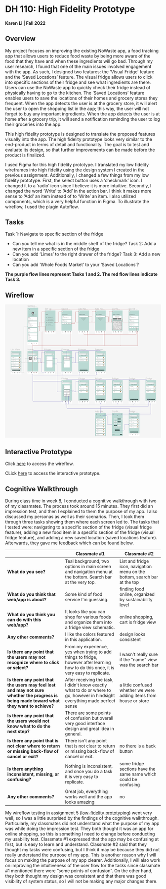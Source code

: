 # DH 110: High Fidelity Prototype
#### Karen Li | Fall 2022

## Overview 
My project focuses on improving the existing NoWaste app, a food tracking app that allows users to reduce food waste by being more aware of the food that they have and when these ingredients will go bad. Through my user research, I found that one of the main issues involved engagement with the app. As such, I designed two features: the ‘Visual Fridge’ feature and the ‘Saved Locations’ feature. The visual fridge allows users to click into specific sections of their fridge and see what ingredients are there. Users can use the NoWaste app to quickly check their fridge instead of physically having to go to the kitchen. The ‘Saved Locations’ feature enables users to save the locations of their homes and grocery stores they frequent. When the app detects the user is at the grocery store, it will alert the user to open the shopping list in the app; this way, the user will not forget to buy any important ingredients. When the app detects the user is at home after a grocery trip, it will send a notification reminding the user to log their groceries into the app.

This high fidelity prototype is designed to translate the proposed features visually into the app. The high fidelity prototype looks very similar to the end-product in terms of detail and functionality. The goal is to test and evaluate its design, so that further improvements can be made before the product is finalized. 

I used Figma for this high fidelity prototype. I translated my low fidelity wireframes into high fidelity using the design system I created in the previous assignment. Additionally, I changed a few things from my low fidelity prototype. First, the select button uses a ‘checkmark’ icon. I changed it to a ‘radio’ icon since I believe it is more intuitive. Secondly, I changed the word ‘Write’ to ‘Add’ in the action bar. I think it makes more sense to ‘Add’ an item instead of to ‘Write’ an item. I also utilized components, which is a very helpful function in Figma. To illustrate the wireflow, I used the plugin Autoflow.

## Tasks
Task 1: Navigate to specific section of the fridge
- Can you tell me what is in the middle shelf of the fridge?
Task 2: Add a new item in a specific section of the fridge
- Can you add ‘Limes’ to the right drawer of the fridge?
Task 3: Add a new location
- Can you add ‘Whole Foods Market’ to your ‘Saved Locations’?

**The purple flow lines represent Tasks 1 and 2. 
The red flow lines indicate Task 3.**

## Wireflow
<img src="Hifi-Prototype.png">

## Interactive Prototype
Click <a href="https://www.figma.com/file/czR3N08g49YFkTxlKsBVpg/DH110-Assignment-7?node-id=0%3A1&t=5NE51X7mr5qCRzPc-1">here</a> to access the wireflow. 

CLick <a href="https://www.figma.com/proto/czR3N08g49YFkTxlKsBVpg/DH110-Assignment-7?page-id=0%3A1&node-id=1%3A431&viewport=-1272%2C556%2C0.37&scaling=scale-down&starting-point-node-id=1%3A431">here</a> to access the interactive prototype.

## Cognitive Walkthrough
During class time in week 8, I conducted a cognitive walkthrough with two of my classmates. The process took around 15 minutes. They first did an impression test, and then I explained to them the purpose of my app. I also discussed my personas as well as their scenarios. Then, I took them through three tasks showing them where each screen led to. The tasks that I tested were: navigating to a specific section of the fridge (visual fridge feature), adding a new food item in a specific section of the fridge (visual fridge feature), and adding a new saved location (saved locations feature). Afterwards, they gave me feedback which can be found below.

| | **Classmate #1** | **Classmate #2** |
|-|--------------|--------------|
| **What do you see?** | Teal background, two options in main screen and navigation menu at the bottom. Search bar at the very top. | List and fridge icon, navigation menu on the bottom, search bar at the top |
| **What do you think that web/app is about?** | Some kind of food service I'm guessing. | finding food online, organized by sustainability level |
| **What do you think you can do with this web/app?** | It looks like you can shop for various foods and organize them into a fridge view schematic. | online shopping, cart is fridge view |
| **Any other comments?** | I like the colors featured in this application. | design looks consistent | **Is there any point that the users may not understand what this screen(feedback) is about?** | The interface looks good, some confusion may occur when adding things to your fridge, but that's mainly because its a unfamiliar process through an app. | I  don't think so |
| **Is there any point that the users may not recognize where to click or select?** | From my experience, yes when trying to add things to fridge, however after learning how to do this once, it is very easy to replicate. | I wasn't really sure if the "name" view was the search bar |
| **Is there any point that the users may feel lost and may not sure whether the progress is being made toward what they want to achieve?** | After receiving the task, I didn't know exactly what to do or where to go, however in hindsight everything made perfect sense | a little confused whether we were adding items from house or store |
| **Is there any point that the users would not know what to do the next step?** | There are some points of confusion but overall very good interface design and great idea in general. | |
| **Is there any point that is not clear where to return or missing back-flow of cancel or exit?** | There isn't any point that is not clear to return or missing back-flow of cancel or exit. | no there is a back button |
| **Is there anything inconsistent, missing, or confusing?** | Nothing is inconsistent, and once you do a task it is very easy to replicate. | some fridge sections have the same name which could be confusing |
| **Any other comments?** | Great job, everything works well and the app looks amazing | no |

My wireflow testing in assignment 5 [(low-fidelity prototyping)](https://github.com/karegg/DH110/blob/main/Assignment05/README.md) went very well, so I was a little surprised by the findings of the cognitive walkthrough. Particularly, my classmates did not understand what the purpose of my app was while doing the impression test. They both thought it was an app for online shopping, so this is something I need to change before conducting my usability test. Classmate #1 expressed that the app may be confusing at first, but is easy to learn and understand. Classmate #2 said that they thought my tasks were confusing, but I think it may be because they did not really understand the purpose of my app. This is another reason why I will focus on making the purpose of my app clearer. Additionally, I will also work on improving the intuitiveness of the user flow for the tasks since classmate #1 mentioned there were “some points of confusion”. On the other hand, they both thought my design was consistent and that there was good visibility of system status, so I will not be making any major changes there. 
